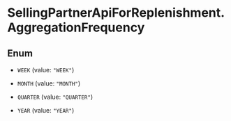 # SellingPartnerApiForReplenishment.AggregationFrequency

## Enum


* `WEEK` (value: `"WEEK"`)

* `MONTH` (value: `"MONTH"`)

* `QUARTER` (value: `"QUARTER"`)

* `YEAR` (value: `"YEAR"`)


